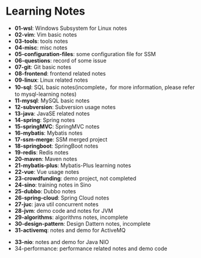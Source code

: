 # Learning Notes

- **01-wsl**: Windows Subsystem for Linux notes
- **02-vim**: Vim basic notes
- **03-tools**: tools notes
- **04-misc**: misc notes
- **05-configuration-files**: some configuration file for SSM
- **06-questions**: record of some issue
- **07-git**: Git basic notes
- **08-frontend**: frontend related notes
- **09-linux**: Linux related notes
- **10-sql**: SQL basic notes(incomplete，for more information, please refer to mysql-learning notes)
- **11-mysql**: MySQL basic notes
- **12-subversion**: Subversion usage notes
- **13-java**: JavaSE related notes
- **14-spring**: Spring notes
- **15-springMVC**: SpringMVC notes
- **16-mybatis**: Mybatis notes
- **17-ssm-merge**: SSM merged project
- **18-springboot**: SpringBoot notes
- **19-redis**: Redis notes
- **20-maven**: Maven notes
- **21-mybatis-plus**: Mybatis-Plus learning notes
- **22-vue**: Vue usage notes
- **23-crowdfunding**: demo project, not completed
- **24-sino**: training notes in Sino
- **25-dubbo**: Dubbo notes
- **26-spring-cloud**: Spring Cloud notes
- **27-juc**: java util concurrent notes
- **28-jvm**: demo code and notes for JVM
- **29-algorithms**: algorithms notes, incomplete
- **30-design-pattern**: Design Dattern notes, incomplete
- **31-activemq**: notes and demo for ActiveMQ
<!-- - **32-audition**: audition record -->
- **33-nio**: notes and demo for Java NIO
- 34-performance: performance related notes and demo code
